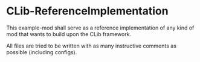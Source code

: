 # CLib-ReferenceImplementation
This example-mod shall serve as a reference implementation of any kind of mod that wants to build upon the CLib framework.

All files are tried to be written with as many instructive comments as possible (including configs).